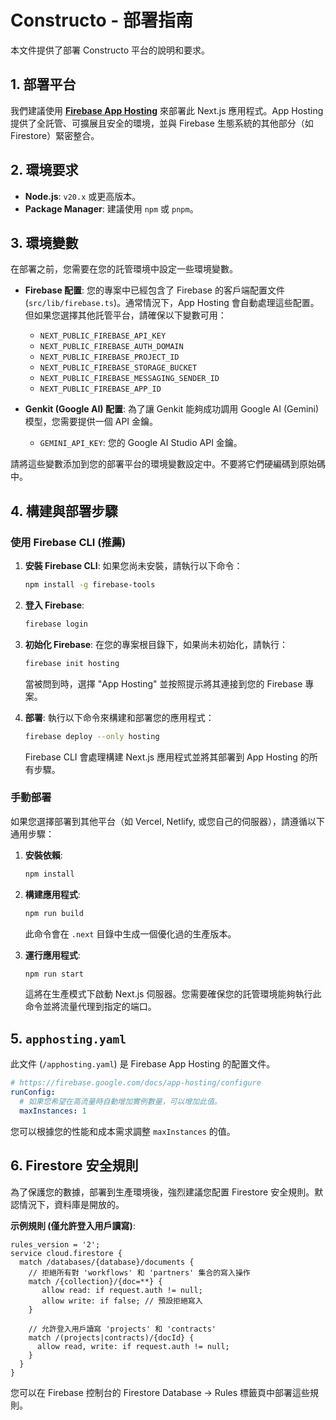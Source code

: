 # Constructo - 部署指南

本文件提供了部署 Constructo 平台的說明和要求。

## 1. 部署平台

我們建議使用 [**Firebase App Hosting**](https://firebase.google.com/docs/app-hosting) 來部署此 Next.js 應用程式。App Hosting 提供了全託管、可擴展且安全的環境，並與 Firebase 生態系統的其他部分（如 Firestore）緊密整合。

## 2. 環境要求

- **Node.js**: `v20.x` 或更高版本。
- **Package Manager**: 建議使用 `npm` 或 `pnpm`。

## 3. 環境變數

在部署之前，您需要在您的託管環境中設定一些環境變數。

- **Firebase 配置**:
  您的專案中已經包含了 Firebase 的客戶端配置文件 (`src/lib/firebase.ts`)。通常情況下，App Hosting 會自動處理這些配置。但如果您選擇其他託管平台，請確保以下變數可用：
  - `NEXT_PUBLIC_FIREBASE_API_KEY`
  - `NEXT_PUBLIC_FIREBASE_AUTH_DOMAIN`
  - `NEXT_PUBLIC_FIREBASE_PROJECT_ID`
  - `NEXT_PUBLIC_FIREBASE_STORAGE_BUCKET`
  - `NEXT_PUBLIC_FIREBASE_MESSAGING_SENDER_ID`
  - `NEXT_PUBLIC_FIREBASE_APP_ID`

- **Genkit (Google AI) 配置**:
  為了讓 Genkit 能夠成功調用 Google AI (Gemini) 模型，您需要提供一個 API 金鑰。
  - `GEMINI_API_KEY`: 您的 Google AI Studio API 金鑰。

請將這些變數添加到您的部署平台的環境變數設定中。不要將它們硬編碼到原始碼中。

## 4. 構建與部署步驟

### 使用 Firebase CLI (推薦)

1.  **安裝 Firebase CLI**:
    如果您尚未安裝，請執行以下命令：
    ```bash
    npm install -g firebase-tools
    ```

2.  **登入 Firebase**:
    ```bash
    firebase login
    ```

3.  **初始化 Firebase**:
    在您的專案根目錄下，如果尚未初始化，請執行：
    ```bash
    firebase init hosting
    ```
    當被問到時，選擇 "App Hosting" 並按照提示將其連接到您的 Firebase 專案。

4.  **部署**:
    執行以下命令來構建和部署您的應用程式：
    ```bash
    firebase deploy --only hosting
    ```
    Firebase CLI 會處理構建 Next.js 應用程式並將其部署到 App Hosting 的所有步驟。

### 手動部署

如果您選擇部署到其他平台（如 Vercel, Netlify, 或您自己的伺服器），請遵循以下通用步驟：

1.  **安裝依賴**:
    ```bash
    npm install
    ```

2.  **構建應用程式**:
    ```bash
    npm run build
    ```
    此命令會在 `.next` 目錄中生成一個優化過的生產版本。

3.  **運行應用程式**:
    ```bash
    npm run start
    ```
    這將在生產模式下啟動 Next.js 伺服器。您需要確保您的託管環境能夠執行此命令並將流量代理到指定的端口。

## 5. `apphosting.yaml`

此文件 (`/apphosting.yaml`) 是 Firebase App Hosting 的配置文件。

```yaml
# https://firebase.google.com/docs/app-hosting/configure
runConfig:
  # 如果您希望在高流量時自動增加實例數量，可以增加此值。
  maxInstances: 1
```

您可以根據您的性能和成本需求調整 `maxInstances` 的值。

## 6. Firestore 安全規則

為了保護您的數據，部署到生產環境後，強烈建議您配置 Firestore 安全規則。默認情況下，資料庫是開放的。

**示例規則 (僅允許登入用戶讀寫)**:

```
rules_version = '2';
service cloud.firestore {
  match /databases/{database}/documents {
    // 拒絕所有對 'workflows' 和 'partners' 集合的寫入操作
    match /{collection}/{doc=**} {
       allow read: if request.auth != null;
       allow write: if false; // 預設拒絕寫入
    }

    // 允許登入用戶讀寫 'projects' 和 'contracts'
    match /(projects|contracts)/{docId} {
      allow read, write: if request.auth != null;
    }
  }
}
```

您可以在 Firebase 控制台的 Firestore Database -> Rules 標籤頁中部署這些規則。